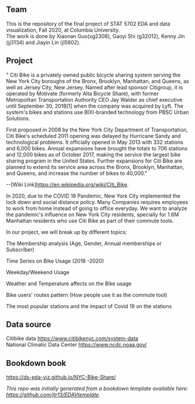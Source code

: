 ## Team
This is the repository of the final project of STAT 5702 EDA and data visualization, Fall 2020, at Columbia University.   
The work is done by Xiaonan Guo(xg2308), Gaoyi Shi (g32012), Kenny Jin (jj3134) and Jiayin Lin (jl5802).

## Project 
" Citi Bike is a privately owned public bicycle sharing system serving the New York City boroughs of the Bronx, Brooklyn, Manhattan, and Queens, as well as Jersey City, New Jersey. Named after lead sponsor Citigroup, it is operated by Motivate (formerly Alta Bicycle Share), with former Metropolitan Transportation Authority CEO Jay Walder as chief executive until September 30, 2018[1] when the company was acquired by Lyft. The system's bikes and stations use BIXI-branded technology from PBSC Urban Solutions.

First proposed in 2008 by the New York City Department of Transportation, Citi Bike's scheduled 2011 opening was delayed by Hurricane Sandy and technological problems. It officially opened in May 2013 with 332 stations and 6,000 bikes. Annual expansions have brought the totals to 706 stations and 12,000 bikes as of October 2017, making the service the largest bike sharing program in the United States. Further expansions for Citi Bike are planned to extend its service area across the Bronx, Brooklyn, Manhattan, and Queens, and increase the number of bikes to 40,000."

--[Wiki Link]https://en.wikipedia.org/wiki/Citi_Bike.


In 2020, due to the COVID 19 Pandemic, New York City implemented the lock down and social distance policy. Many Companies requires employees to work from home instead of going to office everyday. We want to analyze the pandemic's influence on New York City residents, specially for 1.6M Manhattan residents who use Citi Bike as part of their commute tools.

In our project, we will break up by different topics:

The Membership analysis (Age, Gender, Annual memberships or Subscriber)

Time Series on Bike Usage (2018 -2020)

Weekday/Weekend Usage

Weather and Temperature affects on the Bike usage

Bike users' routes pattern (How people use it as the commute tool)

The most popular stations and the impact of Covid 19 on the stations
## Data source
Citibike data https://www.citibikenyc.com/system-data  
National Climatic Data Center https://www.ncdc.noaa.gov/

## Bookdown book
https://ds-eda-viz.github.io/NYC-Bike-Share/

*This repo was initially generated from a bookdown template available here: https://github.com/jtr13/EDAVtemplate.*	




